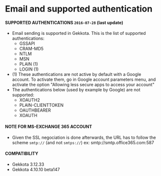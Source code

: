 # Email and supported authentication

#### **SUPPORTED AUTHENTICATIONS** `2016-07-28` (last update)
- Email sending is supported in Gekkota. This is the list of supported authentications:
	- GSSAPI 
	- CRAM-MD5 
	- NTLM 
	- MSN 
	- PLAIN (1) 
	- LOGIN (1)
- (1) These authentications are not active by default with a Google account. To activate them, go in Google account parameters menu, and activate the option "Allowing less secure apps to access your account"
- The authentications below (used by example by Google) are not supported:
	- XOAUTH2
	- PLAIN-CLIENTTOKEN 
	- OAUTHBEARER 
	- XOAUTH
#### **NOTE FOR MS-EXCHANGE 365 ACCOUNT** 
- Given the SSL negociation is done afterwards, the URL has to follow the scheme ```smtp://``` (and not ```smtps://```) 
	ex: smtp://smtp.office365.com:587               
#### **COMPATIBILITY**
- Gekkota 3.12.33
- Gekkota 4.10.10 beta147